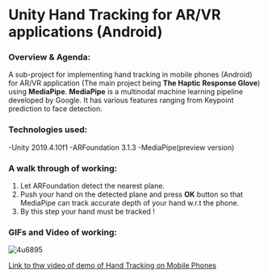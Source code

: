 # Unity Hand Tracking for AR/VR applications (Android)
### Overview & Agenda:
A sub-project for implementing hand tracking in mobile phones (Android) for AR/VR application (The main project being **The Haptic Response Glove**) using **MediaPipe**. **MediaPipe** is a multinodal machine learning pipeline developed by Google. It has various features ranging from Keypoint prediction to face detection. 
### Technologies used:
-Unity 2019.4.10f1
-ARFoundation 3.1.3
-MediaPipe(preview version)
### A walk through of working:
1. Let ARFoundation detect the nearest plane.
2. Push your hand on the detected plane and press **OK** button so that MediaPipe can track accurate depth of your hand w.r.t the phone.
3. By this step your hand must be tracked !
### GIFs and Video of working:
![4u6895](https://user-images.githubusercontent.com/77329786/104851813-38650400-591d-11eb-83bf-864648e2484c.gif)

[Link to thw video of demo of Hand Tracking on Mobile Phones](https://drive.google.com/file/d/1e5YcR_07-xnyi5psI3EMi9HRIhfw6Iv1/view?usp=sharing)

